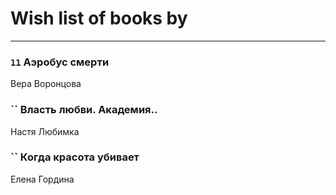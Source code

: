 # Wish list of books by [](https://ok.ru/profile/536771522733)
---

### `11` Аэробус смерти
Вера Воронцова

### `` Власть любви. Академия..
Настя Любимка

### `` Когда красота убивает
Елена Гордина

